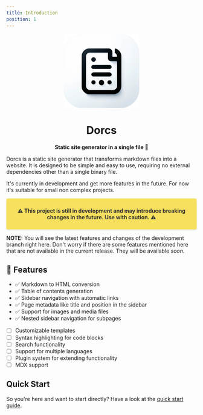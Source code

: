 ```yaml
---
title: Introduction
position: 1
---
```


<!-- # Dorcs -->

<p align="center">
  <img src="./dorcs_logo.png" alt="Dorcs Logo" width="200">
</p>

<h1 align="center">Dorcs</h1>

<p align="center">
  <strong>Static site generator in a single file 📄</strong>
</p>

Dorcs is a static site generator that transforms markdown files into a website. It is designed to be simple and easy to use, requiring no external dependencies other than a single binary file.

It's currently in development and get more features in the future. For now it's suitable for small non complex projects.

<div style="background-color: #f6e05e; padding: 10px; border-radius: 4px; box-shadow: 0 2px 4px rgba(0, 0, 0, 0.1);">
  <p style="font-weight: bold; color: #333; text-align: center;">
  ⚠️ This project is still in development and may introduce breaking changes in the future. Use with caution. ⚠️
  </p>
</div>

**NOTE:** You will see the latest features and changes of the development branch right here. Don't worry if there are some features mentioned here that are not available in the current release. They will be available _soon_.

## 🚀 Features

- ✅ Markdown to HTML conversion
- ✅ Table of contents generation
- ✅ Sidebar navigation with automatic links
- ✅ Page metadata like title and position in the sidebar
- ✅ Support for images and media files
- ✅ Nested sidebar navigation for subpages
- [ ] Customizable templates
- [ ] Syntax highlighting for code blocks
- [ ] Search functionality
- [ ] Support for multiple languages
- [ ] Plugin system for extending functionality
- [ ] MDX support

## Quick Start

So you're here and want to start directly? Have a look at the [quick start guide](./02_quick_start).
